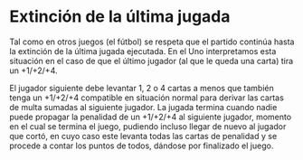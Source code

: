 # Extinción de la última jugada

Tal como en otros juegos (el fútbol) se respeta que el partido continúa hasta la extinción de la última jugada ejecutada. En el Uno interpretamos esta situación en el caso de que el último jugador (al que le queda una carta) tira un +1/+2/+4.

El jugador siguiente debe levantar 1, 2 o 4 cartas a menos que también tenga un +1/+2/+4 compatible en situación normal para derivar las cartas de multa sumadas al siguiente jugador.
La jugada termina cuando nadie puede propagar la penalidad de un +1/+2/+4 al siguiente jugador, momento en el cual se termina el juego, pudiendo incluso llegar de nuevo al jugador que cortó, en cuyo caso este levanta todas las cartas de penalidad y se procede a contar los puntos de todos, dándose por finalizado el juego.

